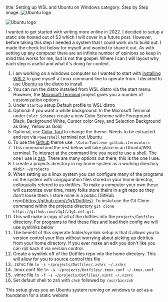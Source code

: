 title:  Setting up WSL and Ubuntu on Windows
category: Step by Step
image: ![Ubuntu logo]({static}/images/Ubuntu-logo.jpg)

![Ubuntu logo]({static}/images/Ubuntu-logo.jpg)

I wanted to get started with writing more online in 2022. I decided to setup a static site hosted out of S3 which I will cover in a future post. However, before taking this step I needed a system that I could work on to build out. I made the check list below for myself and wanted to share it out. As with setting up any computer there are an infinite number of opinions so keep in mind this works for me, but is not the gospel. Where I can I will layout why each step is useful and what it's doing for context. 

1. I am working on a windows computer so I wanted to start with [installing WSL2](https://docs.microsoft.com/en-us/windows/wsl/install) to give myself a Linux command line to operate from. I decided to use [Ubuntu](https://wiki.ubuntu.com/WSL#Ubuntu_on_WSL) as the distro to install.
1. You can run the distro installed from WSL distro via the start menu. However, the [Microsoft Terminal](https://github.com/Microsoft/Terminal) project gives you a number of customization options.
11. Under ```Startup``` setup Default profile to WSL distro
11. Optional if you want a white background. In the Microsoft Terminal under ```Color Schemes``` create a new Color Scheme with: Foreground Black, Background White, Cursor color Grey, and Selection Background as Grey, Yellow as Gold
1. Optional, use [Color Tool](https://github.com/microsoft/terminal/tree/main/src/tools/ColorTool) to change the theme. Needs to be extracted and run via ```Powershell``` terminal not Ubuntu
11. To use the [Github](https://raw.githubusercontent.com/mbadolato/iTerm2-Color-Schemes/master/schemes/Github.itermcolors) theme use ```.\ColorTool.exe github.itermcolors```
1. This command and the rest below will take place in an Ubuntu/WSL terminal. To interact at the command line you need to use a shell. The one I use is [zsh](https://www.zsh.org/). There are many options out there, this is the one I use.
1. I create a projects directory in my home system as a working directory ```mkdir ~/projects```
1. When setting up a linux system you can configure many of the programs on the system with congiguration files stored in your home directoy, colloquially refered to as dotfiles. To make a computer your own these will customize over time, many folks store theirs in a git repo so they don't loose them. I store mine in a public [GitHub repo])https://github.com/z1g1/Dotfiles). To instal use the Git Clone command within the projects directory ```git clone https://github.com/z1g1/z1g1.net.git```. 
11. This will make a copy of all of the dotfiles into the ```projects/Dotfiles``` directory. For programs to find these files and load their config we will use symlinks below
11. The benefit of this seperate folder/symlink setup is that it allows you to version control your files without worrying about picking up detritus from your home directory. If you ever make an edit you don't like you can roll back it via version control. 
1. Create a symlink off of the Dotfiles repo into the home directory. This will allow for you to source control this file 
11. .zshrc file ```ln -s ~/projects/Dotfiles/.zshrc ~/.zshrc``` 
11. .tmux.conf file ```ln -s ~/projects/Dotfiles/.tmux.conf ~/.tmux.conf``` 
11. .vimrc file ```ln -f -s ~/projects/Dotfiles/.vimrc ~/.vimrc``` 
1. Set default shell to zsh with ```chsh``` followed by ```/usr/bin/zsh```

This setup gives you an Ubuntu system running on windows to act as a foundation for a static webiste
